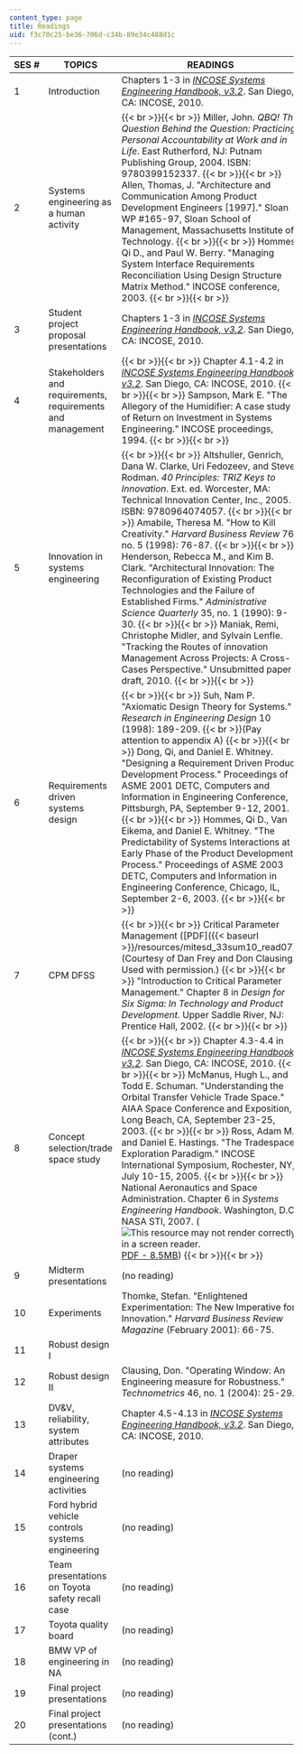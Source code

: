 ```yaml
---
content_type: page
title: Readings
uid: f3c70c25-be36-706d-c34b-89e34c488d1c
---
```


| SES # | TOPICS | READINGS |
| --- | --- | --- |
| 1 | Introduction | Chapters 1-3 in _[INCOSE Systems Engineering Handbook, v3.2](http://www.incose.org/ProductsPubs/incosestore.aspx)_. San Diego, CA: INCOSE, 2010. |
| 2 | Systems engineering as a human activity |  {{< br >}}{{< br >}} Miller, John. _QBQ! The Question Behind the Question: Practicing Personal Accountability at Work and in Life_. East Rutherford, NJ: Putnam Publishing Group, 2004. ISBN: 9780399152337. {{< br >}}{{< br >}} Allen, Thomas, J. "Architecture and Communication Among Product Development Engineers \[1997\]." Sloan WP #165-97, Sloan School of Management, Massachusetts Institute of Technology. {{< br >}}{{< br >}} Hommes, Qi D., and Paul W. Berry. "Managing System Interface Requirements Reconciliation Using Design Structure Matrix Method." INCOSE conference, 2003. {{< br >}}{{< br >}}  |
| 3 | Student project proposal presentations | Chapters 1-3 in [_INCOSE Systems Engineering Handbook, v3.2_](http://www.incose.org/ProductsPubs/incosestore.aspx). San Diego, CA: INCOSE, 2010. |
| 4 | Stakeholders and requirements, requirements and management |  {{< br >}}{{< br >}} Chapter 4.1-4.2 in _[INCOSE Systems Engineering Handbook, v3.2](http://www.incose.org/ProductsPubs/incosestore.aspx)_. San Diego, CA: INCOSE, 2010. {{< br >}}{{< br >}} Sampson, Mark E. "The Allegory of the Humidifier: A case study of Return on Investment in Systems Engineering." INCOSE proceedings, 1994. {{< br >}}{{< br >}}  |
| 5 | Innovation in systems engineering |  {{< br >}}{{< br >}} Altshuller, Genrich, Dana W. Clarke, Uri Fedozeev, and Steve Rodman. _40 Principles: TRIZ Keys to Innovation_. Ext. ed. Worcester, MA: Technical Innovation Center, Inc., 2005. ISBN: 9780964074057. {{< br >}}{{< br >}} Amabile, Theresa M. "How to Kill Creativity." _Harvard Business Review_ 76, no. 5 (1998): 76-87. {{< br >}}{{< br >}} Henderson, Rebecca M., and Kim B. Clark. "Architectural Innovation: The Reconfiguration of Existing Product Technologies and the Failure of Established Firms." _Administrative Science Quarterly_ 35, no. 1 (1990): 9-30. {{< br >}}{{< br >}} Maniak, Remi, Christophe Midler, and Sylvain Lenfle. "Tracking the Routes of innovation Management Across Projects: A Cross-Cases Perspective." Unsubmitted paper draft, 2010. {{< br >}}{{< br >}}  |
| 6 | Requirements driven systems design |  {{< br >}}{{< br >}} Suh, Nam P. "Axiomatic Design Theory for Systems." _Research in Engineering Design_ 10 (1998): 189-209.  {{< br >}}(Pay attention to appendix A) {{< br >}}{{< br >}} Dong, Qi, and Daniel E. Whitney. "Designing a Requirement Driven Product Development Process." Proceedings of ASME 2001 DETC, Computers and Information in Engineering Conference, Pittsburgh, PA, September 9-12, 2001. {{< br >}}{{< br >}} Hommes, Qi D., Van Eikema, and Daniel E. Whitney. "The Predictability of Systems Interactions at Early Phase of the Product Development Process." Proceedings of ASME 2003 DETC, Computers and Information in Engineering Conference, Chicago, IL, September 2-6, 2003. {{< br >}}{{< br >}}  |
| 7 | CPM DFSS |  {{< br >}}{{< br >}} Critical Parameter Management ([PDF]({{< baseurl >}}/resources/mitesd_33sum10_read07)) (Courtesy of Dan Frey and Don Clausing. Used with permission.) {{< br >}}{{< br >}} "Introduction to Critical Parameter Management." Chapter 8 in _Design for Six Sigma: In Technology and Product Development_. Upper Saddle River, NJ: Prentice Hall, 2002. {{< br >}}{{< br >}}  |
| 8 | Concept selection/trade space study |  {{< br >}}{{< br >}} Chapter 4.3-4.4 in _[INCOSE Systems Engineering Handbook, v3.2](http://www.incose.org/ProductsPubs/incosestore.aspx)_. San Diego, CA: INCOSE, 2010. {{< br >}}{{< br >}} McManus, Hugh L., and Todd E. Schuman. "Understanding the Orbital Transfer Vehicle Trade Space." AIAA Space Conference and Exposition, Long Beach, CA, September 23-25, 2003. {{< br >}}{{< br >}} Ross, Adam M., and Daniel E. Hastings. "The Tradespace Exploration Paradigm." INCOSE International Symposium, Rochester, NY, July 10-15, 2005. {{< br >}}{{< br >}} National Aeronautics and Space Administration. Chapter 6 in _Systems Engineering Handbook_. Washington, D.C.: NASA STI, 2007. (![This resource may not render correctly in a screen reader.](/images/inacessible.gif)[PDF - 8.5MB](http://ntrs.nasa.gov/archive/nasa/casi.ntrs.nasa.gov/20080008301_2008008500.pdf)) {{< br >}}{{< br >}}  |
| 9 | Midterm presentations | (no reading) |
| 10 | Experiments | Thomke, Stefan. "Enlightened Experimentation: The New Imperative for Innovation." _Harvard Business Review Magazine_ (February 2001): 66-75. |
| 11 | Robust design I | &nbsp; |
| 12 | Robust design II | Clausing, Don. "Operating Window: An Engineering measure for Robustness." _Technometrics_ 46, no. 1 (2004): 25-29. |
| 13 | DV&V, reliability, system attributes | Chapter 4.5-4.13 in _[INCOSE Systems Engineering Handbook, v3.2](http://www.incose.org/ProductsPubs/incosestore.aspx)_. San Diego, CA: INCOSE, 2010. |
| 14 | Draper systems engineering activities | (no reading) |
| 15 | Ford hybrid vehicle controls systems engineering | (no reading) |
| 16 | Team presentations on Toyota safety recall case | (no reading) |
| 17 | Toyota quality board | (no reading) |
| 18 | BMW VP of engineering in NA | (no reading) |
| 19 | Final project presentations | (no reading) |
| 20 | Final project presentations (cont.) | (no reading)